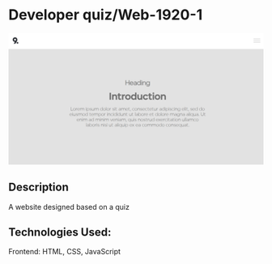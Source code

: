 # Developer quiz/Web-1920-1

![alt text](https://github.com/junluck/Web-1920-1/blob/main/Resources/homepage.png)

## Description
A website designed based on a quiz 

## Technologies Used:
Frontend: HTML, CSS, JavaScript